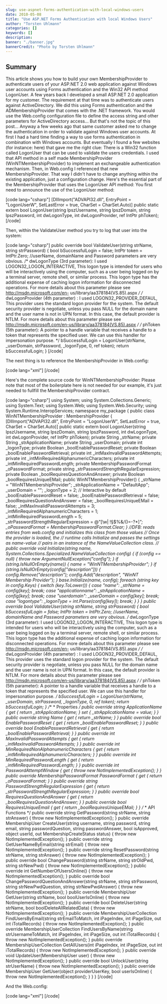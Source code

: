 ```yaml
---
slug: use-aspnet-forms-authentication-with-local-windows-users
date: 2010-05-08
title: "Use ASP.NET Forms Authentication with local Windows Users"
author: "Torsten Uhlmann"
categories: []
keywords: []
description:
banner: "./banner.jpg"
bannerCredit: "Photo by Torsten Uhlmann"
---
```


Summary
-------

This article shows you how to build your own MembershipProvider to authenticate users of your ASP.NET 2.0 web application against Windows user accounts using Forms authentication and the Win32 API method LogonUser. A few years back I developed a small ASP.NET 2.0 application for my customer. The requirement at that time was to authenticate users against ActiveDirectory. We did this using Forms authentication and the ADMembershipProvider that comes with the .NET framework. You would use the Web.config configuration file to define the access string and other parameters for ActiveDirectory access... But that's not the topic of this post... Anyway a few weeks ago that same customer asked me to change the authentication in order to validate against Windows user accounts. At first I had a hard time finding a way to use forms authentication in combination with Windows accounts. But eventually I found a few websites (for instance: here) that gave me the right clue: There is a Win32 function called LogonUser that can be used to validate the users credentials. I used that API method in a self made MembershipProvider (WinNTMembershipProvider) to implement an exchangeable authentication mechanism. Then, in Web.config I referenced that new MembershipProvider. That way I didn't have to change anything within the existing application, just a configuration change. Here's the essential part of the MembershipProvider that uses the LogonUser API method: You first need to announce the use of the LogonUser method:

[code lang="csharp"] [DllImport("ADVAPI32.dll", EntryPoint = "LogonUserW", SetLastError = true, CharSet = CharSet.Auto)] public static extern bool LogonUser(string lpszUsername, string lpszDomain, string lpszPassword, int dwLogonType, int dwLogonProvider, ref IntPtr phToken); [/code]

Then, within the ValidateUser method you try to log that user into the system:

[code lang="csharp"] public override bool ValidateUser(string strName, string strPassword) { bool bSuccessfulLogin = false; IntPtr token = IntPtr.Zero; //userName, domainName and Password parameters are very obvious. /* dwLogonType (3rd parameter): I used LOGON32_LOGON_INTERACTIVE, This logon type is intended for users who will be interactively using the computer, such as a user being logged on by a terminal server, remote shell, or similar process. This logon type has the additional expense of caching logon information for disconnected operations. For more details about this parameter please see http://msdn.microsoft.com/en- us/library/aa378184(VS.85).aspx */ /* dwLogonProvider (4th parameter) : I used LOGON32_PROVIDER_DEFAUL, This provider uses the standard logon provider for the system. The default security provider is negotiate, unless you pass NULL for the domain name and the user name is not in UPN format. In this case, the default provider is NTLM. For more details about this parameter please see http://msdn.microsoft.com/en-us/library/aa378184(VS.85).aspx */ /* phToken (5th parameter): A pointer to a handle variable that receives a handle to a token that represents the specified user. We can use this handler for impersonation purpose. */ bSuccessfulLogin = LogonUser(strName, _userDomain, strPassword, _logonType, 0, ref token); return bSuccessfulLogin; } [/code]

The next thing is to reference the MembershipProvider in Web.config:

[code lang="xml"]       [/code]

Here's the complete source code for WinNTMembershipProvider: Please note that most of the boilerplate here is not needed for our example, it's just needed to fullfill the MembershipProvider contract.

[code lang="csharp"] using System; using System.Collections.Generic; using System.Text; using System.Web; using System.Web.Security; using System.Runtime.InteropServices; namespace my_package { public class WinNTMembershipProvider : MembershipProvider { [DllImport("ADVAPI32.dll", EntryPoint = "LogonUserW", SetLastError = true, CharSet = CharSet.Auto)] public static extern bool LogonUser(string lpszUsername, string lpszDomain, string lpszPassword, int dwLogonType, int dwLogonProvider, ref IntPtr phToken); private String _strName; private String _strApplicationName; private String _userDomain; private int _logonType; private Boolean _boolEnablePasswordReset; private Boolean _boolEnablePasswordRetrieval; private int _intMaxInvalidPasswordAttempts; private int _intMinRequiredAlphanumericCharacters; private int _intMinRequiredPasswordLength; private MembershipPasswordFormat _oPasswordFormat; private string _strPasswordStrengthRegularExpression; private Boolean _boolRequiresQuestionAndAnswer; private Boolean _boolRequiresUniqueEMail; public WinNTMembershipProvider() { _strName = "WinNTMembershipProvider"; _strApplicationName = "DefaultApp"; _userDomain = ""; _logonType = 2; // Interactive by default _boolEnablePasswordReset = false; _boolEnablePasswordRetrieval = false; _boolRequiresQuestionAndAnswer = false; _boolRequiresUniqueEMail = false; _intMaxInvalidPasswordAttempts = 3; _intMinRequiredAlphanumericCharacters = 1; _intMinRequiredPasswordLength = 5; _strPasswordStrengthRegularExpression = @"[\w| !§$%&/()=\-?\*]*"; _oPasswordFormat = MembershipPasswordFormat.Clear; } //DFB: reads entries from web.config and initializes this class from those values // Once the provider is loaded, the // runtime calls Initialize and passes the settings as name-value // pairs in an instance of the NameValueCollection class. // public override void Initialize(string name, System.Collections.Specialized.NameValueCollection config) { if (config == null) { throw new ArgumentNullException("config"); } if (string.IsNullOrEmpty(name)) { name = "WinNTMembershipProvider"; } if (string.IsNullOrEmpty(config["description"])) { config.Remove("description"); config.Add("description", "WinNT Membership Provider"); } base.Initialize(name, config); foreach (string key in config.Keys) { switch (key.ToLower()) { case "name": _strName = config[key]; break; case "applicationname": _strApplicationName = config[key]; break; case "userdomain": _userDomain = config[key]; break; case "logontype": _logonType = int.Parse(config[key]); break; } } } public override bool ValidateUser(string strName, string strPassword) { bool bSuccessfulLogin = false; IntPtr token = IntPtr.Zero; //userName, domainName and Password parameters are very obvious. /* dwLogonType (3rd parameter): I used LOGON32_LOGON_INTERACTIVE, This logon type is intended for users who will be interactively using the computer, such as a user being logged on by a terminal server, remote shell, or similar process. This logon type has the additional expense of caching logon information for disconnected operations. For more details about this parameter please see http://msdn.microsoft.com/en- us/library/aa378184(VS.85).aspx */ /* dwLogonProvider (4th parameter) : I used LOGON32_PROVIDER_DEFAUL, This provider uses the standard logon provider for the system. The default security provider is negotiate, unless you pass NULL for the domain name and the user name is not in UPN format. In this case, the default provider is NTLM. For more details about this parameter please see http://msdn.microsoft.com/en-us/library/aa378184(VS.85).aspx */ /* phToken (5th parameter): A pointer to a handle variable that receives a handle to a token that represents the specified user. We can use this handler for impersonation purpose. */ bSuccessfulLogin = LogonUser(strName, _userDomain, strPassword, _logonType, 0, ref token); return bSuccessfulLogin; } /** * Properties */ public override string ApplicationName { get { return _strApplicationName; } set { _strApplicationName = value; } } public override string Name { get { return _strName; } } public override bool EnablePasswordReset { get { return _boolEnablePasswordReset; } } public override bool EnablePasswordRetrieval { get { return _boolEnablePasswordRetrieval; } } public override int MaxInvalidPasswordAttempts { get { return _intMaxInvalidPasswordAttempts; } } public override int MinRequiredNonAlphanumericCharacters { get { return _intMinRequiredAlphanumericCharacters; } } public override int MinRequiredPasswordLength { get { return _intMinRequiredPasswordLength; } } public override int PasswordAttemptWindow { get { throw new NotImplementedException(); } } public override MembershipPasswordFormat PasswordFormat { get { return _oPasswordFormat; } } public override string PasswordStrengthRegularExpression { get { return _strPasswordStrengthRegularExpression; } } public override bool RequiresQuestionAndAnswer { get { return _boolRequiresQuestionAndAnswer; } } public override bool RequiresUniqueEmail { get { return _boolRequiresUniqueEMail; } } /* * API Functions */ public override string GetPassword(string strName, string strAnswer) { throw new NotImplementedException(); } public override MembershipUser CreateUser(string username, string password, string email, string passwordQuestion, string passwordAnswer, bool isApproved, object userId, out MembershipCreateStatus status) { throw new NotImplementedException(); } public override string GetUserNameByEmail(string strEmail) { throw new NotImplementedException(); } public override string ResetPassword(string strName, string strAnswer) { throw new NotImplementedException(); } public override bool ChangePassword(string strName, string strOldPwd, string strNewPwd) { throw new NotImplementedException(); } public override int GetNumberOfUsersOnline() { throw new NotImplementedException(); } public override bool ChangePasswordQuestionAndAnswer(string strName, string strPassword, string strNewPwdQuestion, string strNewPwdAnswer) { throw new NotImplementedException(); } public override MembershipUser GetUser(string strName, bool boolUserIsOnline) { throw new NotImplementedException(); } public override bool DeleteUser(string strName, bool boolDeleteAllRelatedData) { throw new NotImplementedException(); } public override MembershipUserCollection FindUsersByEmail(string strEmailToMatch, int iPageIndex, int iPageSize, out int iTotalRecords) { throw new NotImplementedException(); } public override MembershipUserCollection FindUsersByName(string strUsernameToMatch, int iPageIndex, int iPageSize, out int iTotalRecords) { throw new NotImplementedException(); } public override MembershipUserCollection GetAllUsers(int iPageIndex, int iPageSize, out int iTotalRecords) { throw new NotImplementedException(); } public override void UpdateUser(MembershipUser user) { throw new NotImplementedException(); } public override bool UnlockUser(string strUserName) { throw new NotImplementedException(); } public override MembershipUser GetUser(object providerUserKey, bool userIsOnline) { throw new NotImplementedException(); } } } [/code]

And the Web.config:

[code lang="xml"]                                                          [/code]
